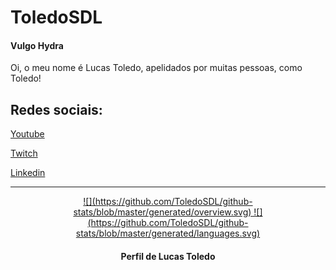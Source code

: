 # ToledoSDL
#### Vulgo Hydra
Oi, o meu nome é Lucas Toledo, apelidados por muitas pessoas, como Toledo!

## Redes sociais:
[Youtube](https://youtube.com/c/ToledoSDL)

[Twitch](https://twitch.tv/ToledoSDL)

[Linkedin]()

---

<p align = "center">
  <a href="https://github.com/ToledoSDL/">
    ![](https://github.com/ToledoSDL/github-stats/blob/master/generated/overview.svg)
    ![](https://github.com/ToledoSDL/github-stats/blob/master/generated/languages.svg)
  </a>
</p>

<h4 align="center">
    Perfil de Lucas Toledo
</h4>
